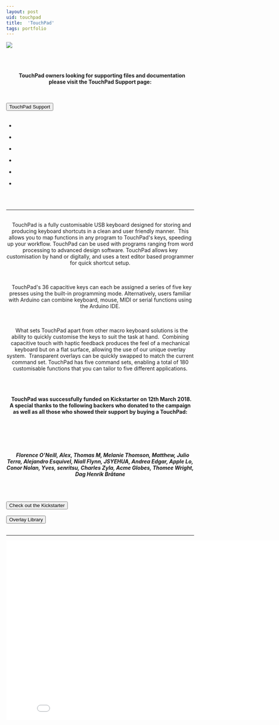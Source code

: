 ```yaml
---
layout: post
uid: touchpad
title:  'TouchPad'
tags: portfolio
---
```


<div class="projects clearfix">
 <a href="{{ site.url }}/images/portfolio/touchpad/IMG_2202.jpg">
  <img src = "{{ site.url }}/images/portfolio/touchpad/IMG_2202.jpg">
 </a>
</div>
<br>

<div class="sqs-html-content">
 <p class="" style="text-align:center;white-space:pre-wrap;">
  <strong>
   TouchPad owners looking for supporting files and documentation please visit the TouchPad Support page:
  </strong>
 </p>
</div>


<div class="projects clearfix">
 <a href="{{ site.url }}/touchpad-support">
  <button class="button" role="button">   
    TouchPad Support
    </button>
 </a>
</div>
<br>


<ul class="projects clearfix">
  <li>
    <div class="project" style='background-image: url({{ site.url }}/images/portfolio/touchpad/IMG_2183.jpg)'>
      <a class="cover" href="{{ site.url }}/images/portfolio/touchpad/IMG_2183.jpg"></a>
    </div>
  </li>
  <li>
    <div class="project" style='background-image: url({{ site.url }}/images/portfolio/touchpad/IMG_2184.jpg)'>
      <a class="cover" href="{{ site.url }}/images/portfolio/touchpad/IMG_2184.jpg"></a>
    </div>
  </li>
  <li>
    <div class="project" style='background-image: url({{ site.url }}/images/portfolio/touchpad/IMG_2187.jpg)'>
      <a class="cover" href="{{ site.url }}/images/portfolio/touchpad/IMG_2187.jpg"></a>
    </div>
  </li>
  <li>
    <div class="project" style='background-image: url({{ site.url }}/images/portfolio/touchpad/IMG_2190.jpg)'>
      <a class="cover" href="{{ site.url }}/images/portfolio/touchpad/IMG_2190.jpg"></a>
    </div>
  </li>
  <li>
    <div class="project" style='background-image: url({{ site.url }}/images/portfolio/touchpad/IMG_2202.jpg)'>
      <a class="cover" href="{{ site.url }}/images/portfolio/touchpad/IMG_2202.jpg"></a>
    </div>
  </li>
  <li>
    <div class="project" style='background-image: url({{ site.url }}/images/portfolio/touchpad/IMG_2208.jpg)'>
      <a class="cover" href="{{ site.url }}/images/portfolio/touchpad/IMG_2208.jpg"></a>
    </div>
  </li>
</ul>
<br>
<br>

<hr>

<div class="sqs-html-content">
 <p class="" style="text-align:center;white-space:pre-wrap;">
  TouchPad is a fully customisable USB keyboard designed for storing and producing keyboard shortcuts in a clean and user friendly manner.  This allows you to map functions in any program to TouchPad's keys, speeding up your workflow. TouchPad can be used with programs ranging from word processing to advanced design software. TouchPad allows key customisation by hand or digitally, and uses a text editor based programmer for quick shortcut setup.
 </p>
 <p class="" style="text-align:center;white-space:pre-wrap;">
  TouchPad's 36 capacitive keys can each be assigned a series of five key presses using the built-in programming mode. Alternatively, users familiar with Arduino can combine keyboard, mouse, MIDI or serial functions using the Arduino IDE.
 </p>
 <p class="" style="text-align:center;white-space:pre-wrap;">
  What sets TouchPad apart from other macro keyboard solutions is the ability to quickly customise the keys to suit the task at hand.  Combining capacitive touch with haptic feedback produces the feel of a mechanical keyboard but on a flat surface, allowing the use of our unique overlay system.  Transparent overlays can be quickly swapped to match the current command set. TouchPad has five command sets, enabling a total of 180 customisable functions that you can tailor to five different applications.
 </p>
 <p class="" style="text-align:center;white-space:pre-wrap;">
  <strong>
   TouchPad was successfully funded on Kickstarter on 12th March 2018.  A special thanks to the following backers who donated to the campaign as well as all those who showed their support by buying a TouchPad:
  </strong>
 </p>
 <p class="" style="text-align:center;white-space:pre-wrap;">
  <strong>
   <em>
    Florence O’Neill, Alex, Thomas M, Melanie Thomson, Matthew, Julio Terra, Alejandro Esquivel, Niall Flynn, JSYEHUA, Andrea Edgar, Apple Lo, Conor Nolan, Yves, senritsu, Charles Zyla, Acme Globes, Thomee Wright, Dag Henrik Bråtane
   </em>
  </strong>
 </p>
</div>


<div class="projects clearfix">
 <a href="https://www.kickstarter.com/projects/fourboards/touchpad-the-arduino-compatible-customisable-keybo">
  <button class="button" role="button">   
    Check out the Kickstarter
    </button>
 </a>
</div>
<br>


<div class="projects clearfix">
 <a href="{{ site.url }}/overlay-library">
  <button class="button" role="button">   
    Overlay Library
    </button>
 </a>
</div>
<br>


<hr>

<div class="projects clearfix">
<iframe src="//www.youtube.com/embed/SIY0Yxg58hU?wmode=opaque&enablejsapi=1" height="480" width="854" scrolling="no" frameborder="0" allowfullscreen=""><br/></iframe>
<br>


